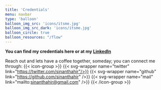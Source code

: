 ```yaml
---
title: 'Credentials'
menu: navbar
type: 'balloon'
balloon_img_src: 'icons/itsme.jpg'
balloon_img_src_dark: 'icons/itsme.jpg'
balloon_circle: true
balloon_resources: "/flow"
---
```


**You can find my credentials here or at my [LinkedIn](https://www.linkedin.com/in/sinanthahir/)**

Reach out and lets have a coffee together, someday; you can connect me through: 
{{< icon-group >}}
    {{< svg-wrapper name="twitter" link="https://twitter.com/sinanthahir"/>}}
    {{< svg-wrapper name="github" link="https://github.com/sinanthahir" />}}
    {{< svg-wrapper name="mail" link="mailto:sinanthahir@gmail.com" />}}
    {{< /icon-group >}}